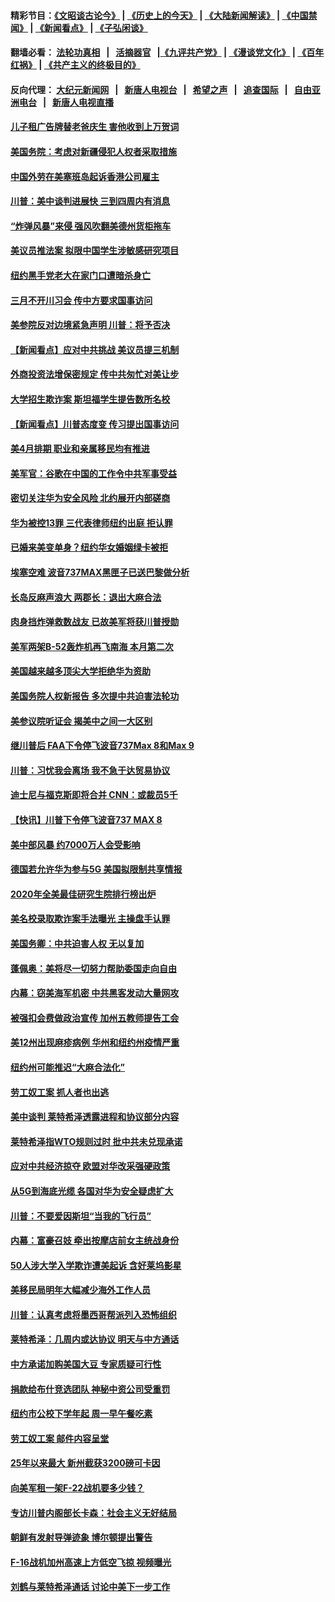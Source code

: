 #### 精彩节目：[《文昭谈古论今》](http://134.209.198.168/wenzhao) | [《历史上的今天》](http://134.209.198.168/today-in-history) | [《大陆新闻解读》](http://134.209.198.168/ntdtv-comedy) | [《中国禁闻》](http://134.209.198.168/ntdtv-news) | [《新闻看点》](http://134.209.198.168/news-insight) | [《子弘闲谈》](http://134.209.198.168/zihongxiantan/) 

 #### 翻墙必看： [法轮功真相](http://134.209.198.168:10000/videos/truth.html) &nbsp;&nbsp;|&nbsp;&nbsp; [活摘器官](http://134.209.198.168:10000/videos/res/Organs/) &nbsp;&nbsp;|[《九评共产党》](http://134.209.198.168:10000/videos/jiuping) | [《漫谈党文化》](http://134.209.198.168:10000/videos/mtdwh) | [《百年红祸》](http://134.209.198.168:10000/videos/bnhh) | [《共产主义的终极目的》](http://134.209.198.168:10000/videos/res/zjmd) 

 #### 反向代理： [大纪元新闻网](http://134.209.198.168:10080/) &nbsp;&nbsp;|&nbsp;&nbsp; [新唐人电视台](http://134.209.198.168:8000/) &nbsp;&nbsp;|&nbsp;&nbsp; [希望之声](http://134.209.198.168:8200/) &nbsp;&nbsp;|&nbsp;&nbsp; [追查国际](http://134.209.198.168:10010/) &nbsp;&nbsp;|&nbsp;&nbsp; [自由亚洲电台](http://134.209.198.168:9800/) &nbsp;&nbsp;|&nbsp;&nbsp; [新唐人电视直播](http://134.209.198.168/) 

#### [儿子租广告牌替老爸庆生 害他收到上万贺词](../pages/nsc412/n11114892.md?t=03150936) 

#### [美国务院：考虑对新疆侵犯人权者采取措施](../pages/nsc412/n11114644.md?t=03150936) 

#### [中国外劳在美塞班岛起诉香港公司雇主](../pages/nsc412/n11114505.md?t=03150936) 

#### [川普：美中谈判进展快 三到四周内有消息](../pages/nsc412/n11113884.md?t=03150936) 

#### [“炸弹风暴”来侵 强风吹翻美德州货柜拖车](../pages/nsc412/n11114084.md?t=03150936) 

#### [美议员推法案 拟限中国学生涉敏感研究项目](../pages/nsc412/n11113614.md?t=03150936) 

#### [纽约黑手党老大在家门口遭暗杀身亡](../pages/nsc412/n11113964.md?t=03150936) 

#### [三月不开川习会 传中方要求国事访问](../pages/nsc412/n11113391.md?t=03150936) 

#### [美参院反对边境紧急声明 川普：将予否决](../pages/nsc412/n11113947.md?t=03150936) 

#### [【新闻看点】应对中共挑战 美议员提三机制](../pages/nsc412/n11113410.md?t=03150936) 

#### [外商投资法增保密规定 传中共匆忙对美让步](../pages/nsc412/n11113882.md?t=03150936) 

#### [大学招生欺诈案 斯坦福学生提告数所名校](../pages/nsc412/n11113756.md?t=03150936) 

#### [【新闻看点】川普态度变 传习提出国事访问](../pages/nsc412/n11113351.md?t=03150936) 

#### [美4月排期 职业和亲属移民均有推进](../pages/nsc412/n11113769.md?t=03150936) 

#### [美军官：谷歌在中国的工作令中共军事受益](../pages/nsc412/n11113729.md?t=03150936) 

#### [密切关注华为安全风险 北约展开内部磋商](../pages/nsc412/n11113653.md?t=03150936) 

#### [华为被控13罪 三代表律师纽约出庭 拒认罪](../pages/nsc412/n11113444.md?t=03150936) 

#### [已婚来美变单身？纽约华女婚姻绿卡被拒](../pages/nsc412/n11112063.md?t=03150936) 

#### [埃塞空难 波音737MAX黑匣子已送巴黎做分析](../pages/nsc412/n11112958.md?t=03150936) 

#### [长岛反麻声浪大 两郡长：退出大麻合法](../pages/nsc412/n11112066.md?t=03150936) 

#### [肉身挡炸弹救数战友 已故美军将获川普授勋](../pages/nsc412/n11112587.md?t=03150936) 

#### [美军两架B-52轰炸机再飞南海 本月第二次](../pages/nsc412/n11112258.md?t=03150936) 

#### [美国越来越多顶尖大学拒绝华为资助](../pages/nsc412/n11111729.md?t=03150936) 

#### [美国务院人权新报告 多次提中共迫害法轮功](../pages/nsc412/n11111708.md?t=03150936) 

#### [美参议院听证会 揭美中之间一大区别](../pages/nsc412/n11111663.md?t=03150936) 

#### [继川普后 FAA下令停飞波音737Max 8和Max 9](../pages/nsc412/n11111489.md?t=03150936) 

#### [川普：习忧我会离场 我不急于达贸易协议](../pages/nsc412/n11111521.md?t=03150936) 

#### [迪士尼与福克斯即将合并 CNN：或裁员5千](../pages/nsc412/n11111221.md?t=03150936) 

#### [【快讯】川普下令停飞波音737 MAX 8](../pages/nsc412/n11111226.md?t=03150936) 

#### [美中部风暴 约7000万人会受影响](../pages/nsc412/n11111164.md?t=03150936) 

#### [德国若允许华为参与5G 美国拟限制共享情报](../pages/nsc412/n11111029.md?t=03150936) 

#### [2020年全美最佳研究生院排行榜出炉](../pages/nsc412/n11110786.md?t=03150936) 

#### [美名校录取欺诈案手法曝光 主操盘手认罪](../pages/nsc412/n11110772.md?t=03150936) 

#### [美国务卿：中共迫害人权 无以复加](../pages/nsc412/n11110966.md?t=03150936) 

#### [蓬佩奥：美将尽一切努力帮助委国走向自由](../pages/nsc412/n11110670.md?t=03150936) 

#### [内幕：窃美海军机密 中共黑客发动大量网攻](../pages/nsc412/n11110402.md?t=03150936) 

#### [被强扣会费做政治宣传  加州五教师提告工会](../pages/nsc412/n11110544.md?t=03150936) 

#### [美12州出现麻疹病例 华州和纽约州疫情严重](../pages/nsc412/n11110217.md?t=03150936) 

#### [纽约州可能推迟“大麻合法化”](../pages/nsc412/n11109346.md?t=03150936) 

#### [劳工奴工案 抓人者也出逃](../pages/nsc412/n11109329.md?t=03150936) 

#### [美中谈判 莱特希泽透露进程和协议部分内容](../pages/nsc412/n11109087.md?t=03150936) 

#### [莱特希泽指WTO规则过时 批中共未兑现承诺](../pages/nsc412/n11109063.md?t=03150936) 

#### [应对中共经济掠夺 欧盟对华改采强硬政策](../pages/nsc412/n11108858.md?t=03150936) 

#### [从5G到海底光缆 各国对华为安全疑虑扩大](../pages/nsc412/n11108721.md?t=03150936) 

#### [川普：不要爱因斯坦“当我的飞行员”](../pages/nsc412/n11108700.md?t=03150936) 

#### [内幕：富豪召妓 牵出按摩店前女主统战身份](../pages/nsc412/n11105502.md?t=03150936) 

#### [50人涉大学入学欺诈遭美起诉 含好莱坞影星](../pages/nsc412/n11108505.md?t=03150936) 

#### [美移民局明年大幅减少海外工作人员](../pages/nsc412/n11108390.md?t=03150936) 

#### [川普：认真考虑将墨西哥帮派列入恐怖组织](../pages/nsc412/n11108136.md?t=03150936) 

#### [莱特希泽：几周内或达协议 明天与中方通话](../pages/nsc412/n11108304.md?t=03150936) 

#### [中方承诺加购美国大豆 专家质疑可行性](../pages/nsc412/n11108049.md?t=03150936) 

#### [捐款给布什竞选团队 神秘中资公司受重罚](../pages/nsc412/n11106264.md?t=03150936) 

#### [纽约市公校下学年起   周一早午餐吃素](../pages/nsc412/n11106901.md?t=03150936) 

#### [劳工奴工案 邮件内容呈堂](../pages/nsc412/n11106872.md?t=03150936) 

#### [25年以来最大 新州截获3200磅可卡因](../pages/nsc412/n11106898.md?t=03150936) 

#### [向美军租一架F-22战机要多少钱？](../pages/nsc412/n11107177.md?t=03150936) 

#### [专访川普内阁部长卡森：社会主义无好结局](../pages/nsc412/n11106241.md?t=03150936) 

#### [朝鲜有发射导弹迹象 博尔顿提出警告](../pages/nsc412/n11106995.md?t=03150936) 

#### [F-16战机加州高速上方低空飞掠 视频曝光](../pages/nsc412/n11106752.md?t=03150936) 

#### [刘鹤与莱特希泽通话 讨论中美下一步工作](../pages/nsc412/n11106694.md?t=03150936) 

